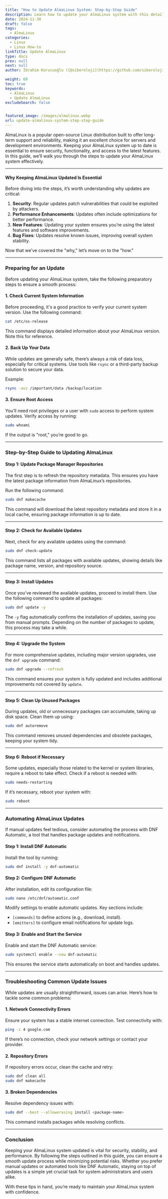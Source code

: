 ```yaml
---
title: "How to Update AlmaLinux System: Step-by-Step Guide"
description: Learn how to update your AlmaLinux system with this detailed step-by-step guide. Ensure security, stability, and performance with these essential tips.
date: 2024-11-30
draft: false
tags:
  - AlmaLinux
categories:
  - Linux
  - Linux How-to
linkTitle: Update AlmaLinux
type: docs
prev: null
next: null
author: İbrahim Korucuoğlu ([@siberoloji](https://github.com/siberoloji))

weight: 60
toc: true
keywords:
  - AlmaLinux
  - Update AlmaLinux
excludeSearch: false


featured_image: /images/almalinux.webp
url: update-almalinux-system-step-step-guide
---
```

AlmaLinux is a popular open-source Linux distribution built to offer long-term support and reliability, making it an excellent choice for servers and development environments. Keeping your AlmaLinux system up to date is essential to ensure security, functionality, and access to the latest features. In this guide, we’ll walk you through the steps to update your AlmaLinux system effectively.

---

#### Why Keeping AlmaLinux Updated Is Essential

Before diving into the steps, it’s worth understanding why updates are critical:

1. **Security**: Regular updates patch vulnerabilities that could be exploited by attackers.
2. **Performance Enhancements**: Updates often include optimizations for better performance.
3. **New Features**: Updating your system ensures you’re using the latest features and software improvements.
4. **Bug Fixes**: Updates resolve known issues, improving overall system stability.

Now that we’ve covered the "why," let’s move on to the "how."

---

### Preparing for an Update

Before updating your AlmaLinux system, take the following preparatory steps to ensure a smooth process:

#### 1. **Check Current System Information**

Before proceeding, it's a good practice to verify your current system version. Use the following command:

```bash
cat /etc/os-release
```

This command displays detailed information about your AlmaLinux version. Note this for reference.

#### 2. **Back Up Your Data**

While updates are generally safe, there’s always a risk of data loss, especially for critical systems. Use tools like `rsync` or a third-party backup solution to secure your data.

Example:

```bash
rsync -avz /important/data /backup/location
```

#### 3. **Ensure Root Access**

You’ll need root privileges or a user with `sudo` access to perform system updates. Verify access by running:

```bash
sudo whoami
```

If the output is "root," you’re good to go.

---

### Step-by-Step Guide to Updating AlmaLinux

#### Step 1: **Update Package Manager Repositories**

The first step is to refresh the repository metadata. This ensures you have the latest package information from AlmaLinux’s repositories.

Run the following command:

```bash
sudo dnf makecache
```

This command will download the latest repository metadata and store it in a local cache, ensuring package information is up to date.

---

#### Step 2: **Check for Available Updates**

Next, check for any available updates using the command:

```bash
sudo dnf check-update
```

This command lists all packages with available updates, showing details like package name, version, and repository source.

---

#### Step 3: **Install Updates**

Once you’ve reviewed the available updates, proceed to install them. Use the following command to update all packages:

```bash
sudo dnf update -y
```

The `-y` flag automatically confirms the installation of updates, saving you from manual prompts. Depending on the number of packages to update, this process may take a while.

---

#### Step 4: **Upgrade the System**

For more comprehensive updates, including major version upgrades, use the `dnf upgrade` command:

```bash
sudo dnf upgrade --refresh
```

This command ensures your system is fully updated and includes additional improvements not covered by `update`.

---

#### Step 5: **Clean Up Unused Packages**

During updates, old or unnecessary packages can accumulate, taking up disk space. Clean them up using:

```bash
sudo dnf autoremove
```

This command removes unused dependencies and obsolete packages, keeping your system tidy.

---

#### Step 6: **Reboot if Necessary**

Some updates, especially those related to the kernel or system libraries, require a reboot to take effect. Check if a reboot is needed with:

```bash
sudo needs-restarting
```

If it’s necessary, reboot your system with:

```bash
sudo reboot
```

---

### Automating AlmaLinux Updates

If manual updates feel tedious, consider automating the process with DNF Automatic, a tool that handles package updates and notifications.

#### Step 1: **Install DNF Automatic**

Install the tool by running:

```bash
sudo dnf install -y dnf-automatic
```

#### Step 2: **Configure DNF Automatic**

After installation, edit its configuration file:

```bash
sudo nano /etc/dnf/automatic.conf
```

Modify settings to enable automatic updates. Key sections include:

- `[commands]` to define actions (e.g., download, install).
- `[emitters]` to configure email notifications for update logs.

#### Step 3: **Enable and Start the Service**

Enable and start the DNF Automatic service:

```bash
sudo systemctl enable --now dnf-automatic
```

This ensures the service starts automatically on boot and handles updates.

---

### Troubleshooting Common Update Issues

While updates are usually straightforward, issues can arise. Here’s how to tackle some common problems:

#### 1. **Network Connectivity Errors**

Ensure your system has a stable internet connection. Test connectivity with:

```bash
ping -c 4 google.com
```

If there’s no connection, check your network settings or contact your provider.

#### 2. **Repository Errors**

If repository errors occur, clean the cache and retry:

```bash
sudo dnf clean all
sudo dnf makecache
```

#### 3. **Broken Dependencies**

Resolve dependency issues with:

```bash
sudo dnf --best --allowerasing install <package-name>
```

This command installs packages while resolving conflicts.

---

### Conclusion

Keeping your AlmaLinux system updated is vital for security, stability, and performance. By following the steps outlined in this guide, you can ensure a smooth update process while minimizing potential risks. Whether you prefer manual updates or automated tools like DNF Automatic, staying on top of updates is a simple yet crucial task for system administrators and users alike.

With these tips in hand, you’re ready to maintain your AlmaLinux system with confidence.
